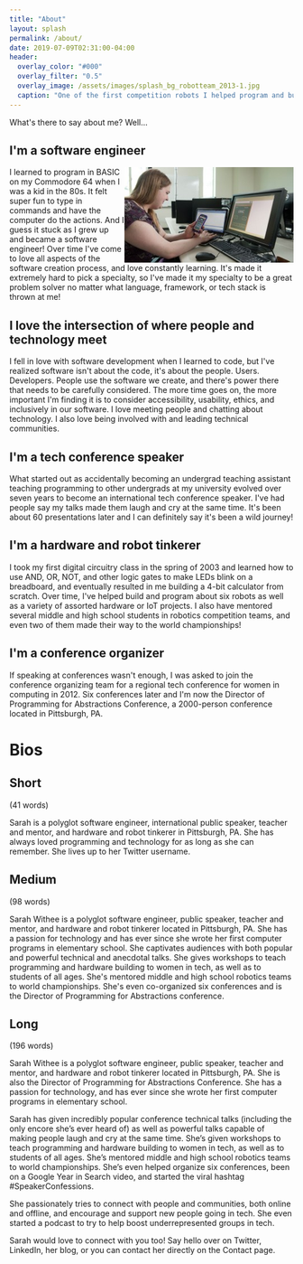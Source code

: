 ```yaml
---
title: "About"
layout: splash
permalink: /about/
date: 2019-07-09T02:31:00-04:00
header:
  overlay_color: "#000"
  overlay_filter: "0.5"
  overlay_image: /assets/images/splash_bg_robotteam_2013-1.jpg
  caption: "One of the first competition robots I helped program and build in 2013"
---
```


What's there to say about me? Well...

## I'm a software engineer

<img src="/assets/images/sarah-mobile-app-umkc.jpg" style="float: right;" alt="Sarah working on a mobile app" />
I learned to program in BASIC on my Commodore 64 when I was a kid in the 80s. It felt super fun to type in commands and have the 
computer do the actions. And I guess it stuck as I grew up and became a software engineer! Over time I've come to love 
all aspects of the software creation process, and love constantly learning. It's made it extremely hard to pick a 
specialty, so I've made it my specialty to be a great problem solver no matter what language, framework, or tech 
stack is thrown at me!

## I love the intersection of where people and technology meet

I fell in love with software development when I learned to code, but I've realized software isn't about the code, it's 
about the people. Users. Developers. People use the software we create, and there's power there that needs to be 
carefully considered. The more time goes on, the more important I'm finding it is to consider accessibility, usability, 
ethics, and inclusively in our software. I love meeting people and chatting about technology. I also love being 
involved with and leading technical communities.

## I'm a tech conference speaker

What started out as accidentally becoming an undergrad teaching assistant teaching programming to other undergrads at 
my university evolved over seven years to become an international tech conference speaker. I've had people say my talks 
made them laugh and cry at the same time. It's been about 60 presentations later and I can definitely say it's been a 
wild journey!

## I'm a hardware and robot tinkerer

I took my first digital circuitry class in the spring of 2003 and learned how to use AND, OR, NOT, and other logic 
gates to make LEDs blink on a breadboard, and eventually resulted in me building a 4-bit calculator from scratch. Over 
time, I've helped build and program about six robots as well as a variety of assorted hardware or IoT projects. I also 
have mentored several middle and high school students in robotics competition teams, and even two of them made their 
way to the world championships!

## I'm a conference organizer

If speaking at conferences wasn't enough, I was asked to join the conference organizing team for a regional tech 
conference for women in computing in 2012. Six conferences later and I'm now the Director of Programming for 
Abstractions Conference, a 2000-person conference located in Pittsburgh, PA.

# Bios

## Short
(41 words)

Sarah is a polyglot software engineer, international public speaker, teacher and mentor, and hardware and robot 
tinkerer in Pittsburgh, PA. She has always loved programming and technology for as long as she can remember. She lives 
up to her Twitter username.

## Medium 
(98 words)

Sarah Withee is a polyglot software engineer, public speaker, teacher and mentor, and hardware and robot tinkerer 
located in Pittsburgh, PA. She has a passion for technology and has ever since she wrote her first computer programs 
in elementary school. She captivates audiences with both popular and powerful technical and anecdotal talks. She gives 
workshops to teach programming and hardware building to women in tech, as well as to students of all ages. She's 
mentored middle and high school robotics teams to world championships. She's even co-organized six conferences and is 
the Director of Programming for Abstractions conference. 


## Long
(196 words)

Sarah Withee is a polyglot software engineer, public speaker, teacher and mentor, and hardware and robot tinkerer 
located in Pittsburgh, PA. She is also the Director of Programming for Abstractions Conference. She has a passion for 
technology, and has ever since she wrote her first computer programs in elementary school.

Sarah has given incredibly popular conference technical talks (including the only encore she’s ever heard of) as well 
as powerful talks capable of making people laugh and cry at the same time. She’s given workshops to teach programming 
and hardware building to women in tech, as well as to students of all ages. She’s mentored middle and high school 
robotics teams to world championships. She’s even helped organize six conferences, been on a Google Year in Search 
video, and started the viral hashtag #SpeakerConfessions.

She passionately tries to connect with people and communities, both online and offline, and encourage and support new 
people going in tech. She even started a podcast to try to help boost underrepresented groups in tech.

Sarah would love to connect with you too! Say hello over on Twitter, LinkedIn, her blog, or you can contact her 
directly on the Contact page.
